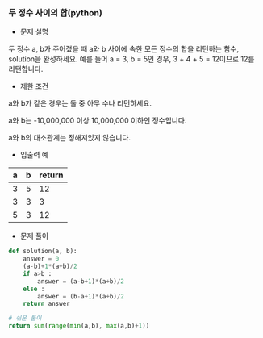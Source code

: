 ### 두 정수 사이의 합(python)

- 문제 설명

두 정수 a, b가 주어졌을 때 a와 b 사이에 속한 모든 정수의 합을 리턴하는 함수, solution을 완성하세요.
예를 들어 a = 3, b = 5인 경우, 3 + 4 + 5 = 12이므로 12를 리턴합니다.



- 제한 조건

a와 b가 같은 경우는 둘 중 아무 수나 리턴하세요.

a와 b는 -10,000,000 이상 10,000,000 이하인 정수입니다.

a와 b의 대소관계는 정해져있지 않습니다.



- 입출력 예

| a    | b    | return |
| ---- | ---- | ------ |
| 3    | 5    | 12     |
| 3    | 3    | 3      |
| 5    | 3    | 12     |



- 문제 풀이

```python
def solution(a, b):
    answer = 0
    (a-b)+1*(a+b)/2
    if a>b :
        answer = (a-b+1)*(a+b)/2
    else :
        answer = (b-a+1)*(a+b)/2
    return answer

# 쉬운 풀이
return sum(range(min(a,b), max(a,b)+1))
```


